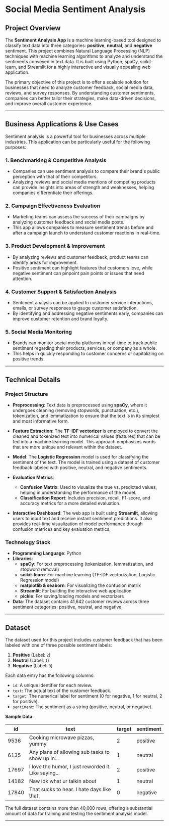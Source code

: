 # Social Media Sentiment Analysis

## Project Overview

The **Sentiment Analysis App** is a machine learning-based tool designed to classify text data into three categories: **positive**, **neutral**, and **negative** sentiment. This project combines Natural Language Processing (NLP) techniques with machine learning algorithms to analyze and understand the sentiments conveyed in text data. It is built using Python, spaCy, scikit-learn, and Streamlit for a highly interactive and visually appealing web application.

The primary objective of this project is to offer a scalable solution for businesses that need to analyze customer feedback, social media data, reviews, and survey responses. By understanding customer sentiments, companies can better tailor their strategies, make data-driven decisions, and improve overall customer experience.

---

## Business Applications & Use Cases

Sentiment analysis is a powerful tool for businesses across multiple industries. This application can be particularly useful for the following purposes:

### 1. **Benchmarking & Competitive Analysis**
   - Companies can use sentiment analysis to compare their brand's public perception with that of their competitors.
   - Analyzing reviews and social media mentions of competing products can provide insights into areas of strength and weaknesses, helping companies differentiate their offerings.

### 2. **Campaign Effectiveness Evaluation**
   - Marketing teams can assess the success of their campaigns by analyzing customer feedback and social media posts.
   - This app allows companies to measure sentiment trends before and after a campaign launch to understand customer reactions in real-time.

### 3. **Product Development & Improvement**
   - By analyzing reviews and customer feedback, product teams can identify areas for improvement.
   - Positive sentiment can highlight features that customers love, while negative sentiment can pinpoint pain points or issues that need attention.

### 4. **Customer Support & Satisfaction Analysis**
   - Sentiment analysis can be applied to customer service interactions, emails, or survey responses to gauge customer satisfaction.
   - By identifying and addressing negative sentiments early, companies can improve customer retention and brand loyalty.

### 5. **Social Media Monitoring**
   - Brands can monitor social media platforms in real-time to track public sentiment regarding their products, services, or company as a whole.
   - This helps in quickly responding to customer concerns or capitalizing on positive trends.

---

## Technical Details

### Project Structure

- **Preprocessing**: Text data is preprocessed using **spaCy**, where it undergoes cleaning (removing stopwords, punctuation, etc.), tokenization, and lemmatization to ensure that the text is in its simplest and most informative form.
  
- **Feature Extraction**: The **TF-IDF vectorizer** is employed to convert the cleaned and tokenized text into numerical values (features) that can be fed into a machine learning model. This approach emphasizes words that are more unique and relevant within the dataset.

- **Model**: The **Logistic Regression** model is used for classifying the sentiment of the text. The model is trained using a dataset of customer feedback labeled with positive, neutral, and negative sentiments.

- **Evaluation Metrics**: 
  - **Confusion Matrix**: Used to visualize the true vs. predicted values, helping in understanding the performance of the model.
  - **Classification Report**: Includes precision, recall, F1-score, and accuracy metrics for a more detailed evaluation.
  
- **Interactive Dashboard**: The web app is built using **Streamlit**, allowing users to input text and receive instant sentiment predictions. It also provides real-time visualization of model performance through confusion matrices and key evaluation metrics.

### Technology Stack

- **Programming Language**: Python
- **Libraries**:
  - **spaCy**: For text preprocessing (tokenization, lemmatization, and stopword removal)
  - **scikit-learn**: For machine learning (TF-IDF vectorization, Logistic Regression model)
  - **matplotlib & seaborn**: For visualizing the confusion matrix
  - **Streamlit**: For building the interactive web application
  - **pickle**: For saving/loading models and vectorizers
- **Data**: The dataset contains 41,642 customer reviews across three sentiment categories: positive, neutral, and negative.

---

## Dataset

The dataset used for this project includes customer feedback that has been labeled with one of three possible sentiment labels:

1. **Positive** (Label: `2`)
2. **Neutral** (Label: `1`)
3. **Negative** (Label: `0`)

Each data entry has the following columns:
- `id`: A unique identifier for each review.
- `text`: The actual text of the customer feedback.
- `target`: The numerical label for sentiment (0 for negative, 1 for neutral, 2 for positive).
- `sentiment`: The sentiment as a string (positive, neutral, or negative).

**Sample Data**:

| id   | text                                                   | target | sentiment |
|------|--------------------------------------------------------|--------|-----------|
| 9536 | Cooking microwave pizzas, yummy                        | 2      | positive  |
| 6135 | Any plans of allowing sub tasks to show up in...        | 1      | neutral   |
| 17697| I love the humor, I just reworded it. Like saying...    | 2      | positive  |
| 14182| Naw idk what ur talkin about                           | 1      | neutral   |
| 17840| That sucks to hear. I hate days like that               | 0      | negative  |

The full dataset contains more than 40,000 rows, offering a substantial amount of data for training and testing the sentiment analysis model.

---

<!-- ## Usage

### Running the App Locally

1. **Clone the Repository**:
   ```bash
   git clone https://github.com/PaolaGaray/SocialMediaSentimentAnalysis
   cd Sentiment-Analysis-App
   ``` -->
